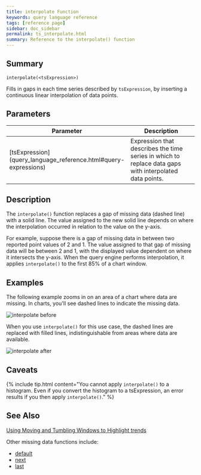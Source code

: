 ```yaml
---
title: interpolate Function
keywords: query language reference
tags: [reference page]
sidebar: doc_sidebar
permalink: ts_interpolate.html
summary: Reference to the interpolate() function
---
```

## Summary
```
interpolate(<tsExpression>)
```
Fills in gaps in each time series described by `tsExpression`, by inserting a continuous linear interpolation of data points.


## Parameters

<table>
<tbody>
<thead>
<tr><th width="20%">Parameter</th><th width="80%">Description</th></tr>
</thead>
<tr>
<td markdown="span"> [tsExpression](query_language_reference.html#query-expressions)</td>
<td>Expression that describes the time series in which to replace data gaps with interpolated data points. </td>
</tr>
</tbody>
</table>

## Description

The `interpolate()` function replaces a gap of missing data (dashed line) with a solid line. The value assigned to the new solid line depends on where the interpolation occurred in relation to the value on the y-axis.

For example, suppose there is a gap of missing data in between two reported point values of 2 and 1. The value assigned to that gap of missing data will be between 2 and 1, with the displayed value dependent on where it intersects the y-axis. When the query engine performs interpolation, it applies `interpolate()` to the first 85% of a chart window.

## Examples

The following example zooms in on an area of a chart where data are missing. In charts, you'll see dashed lines to indicate the missing data.

![interpolate before](images/ts_interpolate_before.png)

When you use `interpolate()` for this use case, the dashed lines are replaced with filled lines, indistinguishable from areas where data are available.

![interpolate after](images/ts_interpolate_after.png)


## Caveats

{% include tip.html content="You cannot apply `interpolate()` to a histogram. Even if you convert the histogram to a tsExpression, an error results if you then apply `interpolate()`." %}

## See Also

[Using Moving and Tumbling Windows to Highlight trends](query_language_windows_trends.html)

Other missing data functions include:
* [default](ts_default.html)
* [next](ts_next.html)
* [last](ts_last.html)
